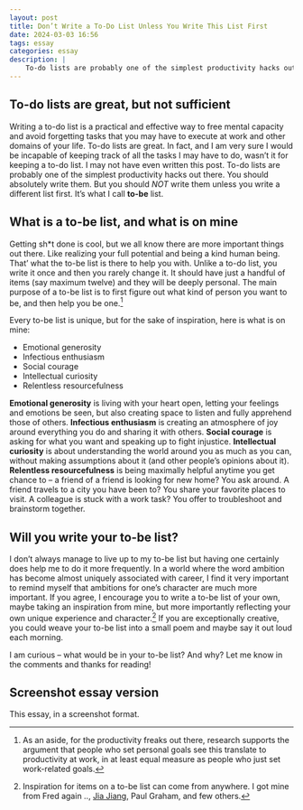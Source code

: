 ```yaml
---
layout: post
title: Don’t Write a To-Do List Unless You Write This List First
date: 2024-03-03 16:56
tags: essay 
categories: essay
description: |
    To-do lists are probably one of the simplest productivity hacks out there. You should absolutely write them. But you should NOT write them unless you write a different list first. It’s what I call to-be list.
---
```


## To-do lists are great, but not sufficient
Writing a to-do list is a practical and effective way to free mental capacity and avoid forgetting tasks that you may have to execute at work and other domains of your life. To-do lists are great. In fact, and I am very sure I would be incapable of keeping track of all the tasks I may have to do, wasn’t it for keeping a to-do list. I may not have even written this post. To-do lists are probably one of the simplest productivity hacks out there. You should absolutely write them. But you should _NOT_ write them unless you write a different list first. It’s what I call **to-be** list.

## What is a to-be list, and what is on mine
Getting sh*t done is cool, but we all know there are more important things out there. Like realizing your full potential and being a kind human being. That’ what the to-be list is there to help you with. Unlike a to-do list, you write it once and then you rarely change it. It should have just a handful of items (say maximum twelve) and they will be deeply personal. The main purpose of a to-be list is to first figure out what kind of person you want to be, and then help you be one.[^1] 

Every to-be list is unique, but for the sake of inspiration, here is what is on mine:

* Emotional generosity
* Infectious enthusiasm
* Social courage
* Intellectual curiosity
* Relentless resourcefulness

**Emotional generosity** is living with your heart open, letting your feelings and emotions be seen, but also creating space to listen and fully apprehend those of others.  **Infectious enthusiasm** is creating an atmosphere of joy around everything you do and sharing it with others.
**Social courage** is asking for what you want and speaking up to fight injustice. **Intellectual curiosity** is about understanding the world around you as much as you can, without making assumptions about it (and other people’s opinions about it). **Relentless resourcefulness** is being maximally helpful anytime you get chance to – a friend of a friend is looking for new home? You ask around. A friend travels to a city you have been to? You share your favorite places to visit. A colleague is stuck with a work task? You offer to troubleshoot and brainstorm together.

## Will you write your to-be list?

I don’t always manage to live up to my to-be list but having one certainly does help me to do it more frequently. In a world where the word ambition has become almost uniquely associated with career, I find it very important to remind myself that ambitions for one’s character are much more important.
If you agree, I encourage you to write a to-be list of your own, maybe taking an inspiration from mine, but more importantly reflecting your own unique experience and character.[^2] If you are exceptionally creative, you could weave your to-be list into a small poem and maybe say it out loud each morning.

I am curious – what would be in your to-be list? And why? Let me know in the comments and thanks for reading!

## Screenshot essay version

<div class="img_row"> <img class="col three" src="{{ site.baseurl }}/img/240303_ToBeList.png" alt="" title="Screenshot Essay"/> </div>
<div class="col three caption">
This essay, in a screenshot format.
</div>


[^1]: As an aside, for the productivity freaks out there, research supports the argument that people who set personal goals see this translate to productivity at work, in at least equal measure as people who just set work-related goals.
[^2]: Inspiration for items on a to-be list can come from anywhere. I got mine from Fred again .., [Jia Jiang](https://www.ted.com/talks/jia_jiang_what_i_learned_from_100_days_of_rejection), Paul Graham, and few others.
